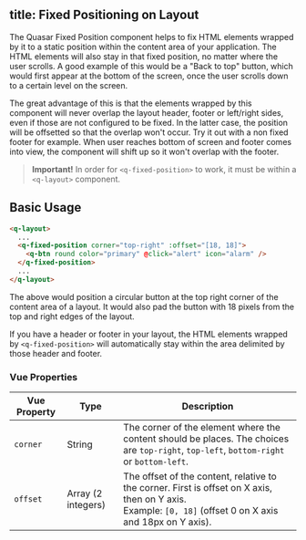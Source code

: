 title: Fixed Positioning on Layout
---

The Quasar Fixed Position component helps to fix HTML elements wrapped by it to a static position within the content area of your application. The HTML elements will also stay in that fixed position, no matter where the user scrolls. A good example of this would be a "Back to top" button, which would first appear at the bottom of the screen, once the user scrolls down to a certain level on the screen.

The great advantage of this is that the elements wrapped by this component will never overlap the layout header, footer or left/right sides, even if those are not configured to be fixed. In the latter case, the position will be offsetted so that the overlap won't occur.
Try it out with a non fixed footer for example. When user reaches bottom of screen and footer comes into view, the component will shift up so it won't overlap with the footer.

>**Important!**
In order for `<q-fixed-position>` to work, it must be within a `<q-layout>` component.

## Basic Usage

```html
<q-layout>
  ...
  <q-fixed-position corner="top-right" :offset="[18, 18]">
    <q-btn round color="primary" @click="alert" icon="alarm" />
  </q-fixed-position>
  ...
</q-layout>
```

The above would position a circular button at the top right corner of the content area of a layout. It would also pad the button with 18 pixels from the top and right edges of the layout.


If you have a header or footer in your layout, the HTML elements wrapped by `<q-fixed-position>` will automatically stay within the area delimited by those header and footer.

### Vue Properties
| Vue Property | Type | Description |
| --- | --- | --- |
| `corner` | String | The corner of the element where the content should be places. The choices are `top-right`, `top-left`, `bottom-right` or `bottom-left`. |
| `offset` | Array (2 integers) | The offset of the content, relative to the corner. First is offset on X axis, then on Y axis.<br>Example: `[0, 18]` (offset 0 on X axis and 18px on Y axis). |
